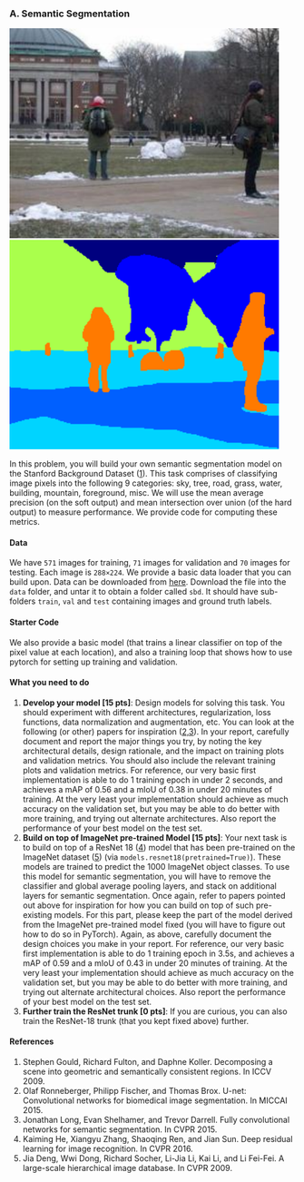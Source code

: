 ### A. Semantic Segmentation

<img src="vis/img_0003.jpg" width=475> <img src="vis/img_0003.png" width=475>

In this problem, you will build your own semantic segmentation model on the
Stanford Background Dataset ([1](#references)). This task comprises of classifying
image pixels into the following 9 categories: sky, tree, road, grass, water,
building, mountain, foreground, misc. We will use the mean average precision
(on the soft output) and mean intersection over union (of the hard output) to
measure performance. We provide code for computing these metrics. 

#### Data
We have `571` images for training, `71` images for validation and `70` images
for testing. Each image is `288×224`. We provide a basic data loader that you
can build upon. Data can be downloaded from
[here](http://saurabhg.web.illinois.edu/teaching/ece598sg/fa2020/mps/mp1/sbd.tgz).
Download the file into the `data` folder, and untar it to obtain a folder
called `sbd`. It should have sub-folders `train`, `val` and `test` containing
images and ground truth labels.

#### Starter Code
We also provide a basic model (that trains a linear classifier on top of the
pixel value at each location), and also a training loop that shows how to use
pytorch for setting up training and validation.

#### What you need to do
1. **Develop your model [15 pts]**: 
Design models for solving this task. You should experiment with different
architectures, regularization, loss functions, data normalization and
augmentation, etc. You can look at the following (or other) papers for
inspiration ([2,3](#references)). In your report, carefully document and report
the major things you try, by noting the key architectural details, design
rationale, and the impact on training plots and validation metrics. You should
also include the relevant training plots and validation metrics.  For
reference, our very basic first implementation is able to do 1 training epoch
in under 2 seconds, and achieves a mAP of 0.56 and a mIoU of 0.38 in under 20
minutes of training.  At the very least your implementation should achieve as
much accuracy on the validation set, but you may be able to do better with more
training, and trying out alternate architectures. Also report the performance
of your best model on the test set.
2.  **Build on top of ImageNet pre-trained Model [15 pts]**: Your next task is
to build on top of a ResNet 18 ([4](#references)) model that has been
pre-trained on the ImageNet dataset ([5](#references)) (via
`models.resnet18(pretrained=True)`).  These models are trained to predict the
1000 ImageNet object classes. To use this model for semantic segmentation, you
will have to remove the classifier and global average pooling layers, and stack
on additional layers for semantic segmentation. Once again, refer to papers
pointed out above for inspiration for how you can build on top of such
pre-existing models. For this part, please keep the part of the model derived
from the ImageNet pre-trained model fixed (you will have to figure out how to
do so in PyTorch).  Again, as above, carefully document the design choices you
make in your report.  For reference, our very basic first implementation is
able to do 1 training epoch in 3.5s, and achieves a mAP of 0.59 and a mIoU of
0.43 in under 20 minutes of training. At the very least your implementation
should achieve as much accuracy on the validation set, but you may be able to
do better with more training, and trying out alternate architectural choices.
Also report the performance of your best model on the test set.
3. **Further train the ResNet trunk [0 pts]**: If you are curious, you can also
train the ResNet-18 trunk (that you kept fixed above) further. 

#### References
1. Stephen Gould, Richard Fulton, and Daphne Koller. Decomposing a scene into
geometric and semantically consistent regions. In ICCV 2009.
2. Olaf Ronneberger, Philipp Fischer, and Thomas Brox. U-net: Convolutional
networks for biomedical image segmentation. In MICCAI 2015.
3. Jonathan Long, Evan Shelhamer, and Trevor Darrell. Fully convolutional
networks for semantic segmentation. In CVPR 2015.
4. Kaiming He, Xiangyu Zhang, Shaoqing Ren, and Jian Sun. Deep residual
learning for image recognition. In CVPR 2016.
5. Jia Deng, Wwi Dong, Richard Socher, Li-Jia Li, Kai Li, and Li Fei-Fei. A
large-scale hierarchical image database. In CVPR 2009.
